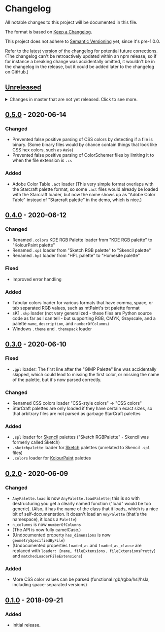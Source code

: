 # Changelog
All notable changes to this project will be documented in this file.

The format is based on [Keep a Changelog](https://keepachangelog.com/en/1.0.0/).

This project does not adhere to [Semantic Versioning](https://semver.org/spec/v2.0.0.html) yet, since it's pre-1.0.0.

Refer to the [latest version of the changelog](https://github.com/1j01/anypalette.js/blob/master/CHANGELOG.md)
for potential future corrections.
(The changelog can't be retroactively updated within an npm release, so if for instance a breaking change was accidentally omitted, it wouldn't be in the changelog in the release, but it could be added later to the changelog on GitHub.)

[Unreleased]: https://github.com/1j01/anypalette.js/compare/v0.5.0...HEAD
## [Unreleased]
<details>
	<summary>
		Changes in master that are not yet released.
		Click to see more.
	</summary>

Nothing here yet!

</details>

[0.5.0]: https://github.com/1j01/anypalette.js/compare/v0.4.0...v0.5.0
## [0.5.0] - 2020-06-14
### Changed
- Prevented false positive parsing of CSS colors by detecting if a file is binary. (Some binary files would by chance contain things that look like CSS hex colors, such as `#a9e`)
- Prevented false positive parsing of ColorSchemer files by limiting it to when the file extension is `.cs`

### Added
- Adobe Color Table `.act` loader (This very simple format overlaps with the Starcraft palette format, so some `.act` files would already be loaded with the Starcraft loader, but now the name shows up as "Adobe Color Table" instead of "Starcraft palette" in the demo, which is nice.)

[0.4.0]: https://github.com/1j01/anypalette.js/compare/v0.3.0...v0.4.0
## [0.4.0] - 2020-06-12
### Changed
- Renamed `.colors` KDE RGB Palette loader from "KDE RGB palette" to "KolourPaint palette"
- Renamed `.spl` loader from "Sketch RGB palette" to "Skencil palette"
- Renamed `.hpl` loader from "HPL palette" to "Homesite palette"

### Fixed
- Improved error handling

### Added
- Tabular colors loader for various formats that have comma, space, or tab separated RGB values, such as mtPaint's txt palette format
- sK1 `.skp` loader (not very generalized - these files are Python source code as far as I can tell - but supporting RGB, CMYK, Grayscale, and a palette `name`, `description`, and `numberOfColumns`)
- Windows `.theme` and `.themepack` loader

[0.3.0]: https://github.com/1j01/anypalette.js/compare/v0.2.0...v0.3.0
## [0.3.0] - 2020-06-10
### Fixed
- `.gpl` loader: The first line after the "GIMP Palette" line was accidentally skipped, which could lead to missing the first color, or missing the name of the palette, but it's now parsed correctly.

### Changed
- Renamed CSS colors loader "CSS-style colors" -> "CSS colors"
- StarCraft palettes are only loaded if they have certain exact sizes, so that arbitrary files are not parsed as garbage StarCraft palettes

### Added
- `.spl` loader for [Skencil](https://skencil.org/) palettes ("Sketch RGBPalette" - Skencil was formerly called Sketch)
- `.sketchpalette` loader for [Sketch](https://www.sketch.com/) palettes (unrelated to Skencil `.spl` files)
- `.colors` loader for [KolourPaint](https://kde.org/applications/en/graphics/org.kde.kolourpaint) palettes

[0.2.0]: https://github.com/1j01/anypalette.js/compare/v0.1.0...v0.2.0
## [0.2.0] - 2020-06-09
### Changed
- `AnyPalette.load` is now `AnyPalette.loadPalette`; this is so with destructuring you get a clearly named function ("load" would be too generic). (Also, it has the name of the class that it loads, which is a nice bit of self-documentation. It doesn't load an `AnyPalette` (that's the namespace), it loads a `Palette`)
- `n_columns` is now `numberOfColumns`
- (The API is now fully camelCase.)
- (Undocumented property `has_dimensions` is now `geometrySpecifiedByFile`)
- (Undocumented properties `loaded_as` and `loaded_as_clause` are replaced with `loader: {name, fileExtensions, fileExtensionsPretty}` and `matchedLoaderFileExtensions`)

### Added
- More CSS color values can be parsed (functional rgb/rgba/hsl/hsla, including space-separated versions)

[0.1.0]: https://github.com/1j01/anypalette.js/compare/c74f0d93543c4f52ee7c1fd6e6c9201d47b0df33...v0.1.0
## [0.1.0] - 2018-09-21
### Added
- Initial release.
